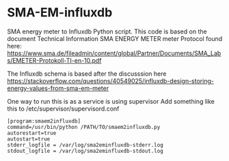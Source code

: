 # SMA-EM-influxdb
SMA energy meter to Influxdb Python script. 
This code is based on the document Technical Information SMA ENERGY METER meter Protocol found here:
https://www.sma.de/fileadmin/content/global/Partner/Documents/SMA_Labs/EMETER-Protokoll-TI-en-10.pdf

The Influxdb schema is based after the discusssion here https://stackoverflow.com/questions/40549025/influxdb-design-storing-energy-values-from-sma-em-meter 

One way to run this is as a service is using supervisor 
Add something like this to /etc/supervisor/supervisord.conf 

```
[program:smaem2influxdb]
command=/usr/bin/python /PATH/TO/smaem2influxdb.py
autorestart=true
autostart=true
stderr_logfile = /var/log/sma2eminfluxdb-stderr.log
stdout_logfile = /var/log/sma2eminfluxdb-stdout.log
```

